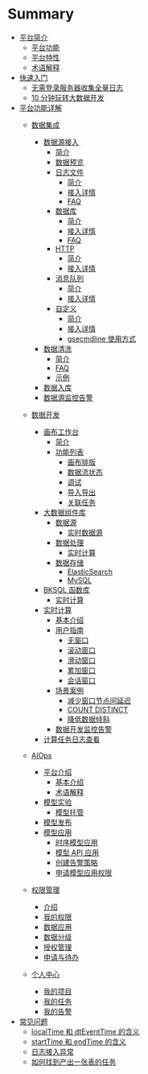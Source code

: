 # Summary

* [平台简介]()
   * [平台功能](intro/function.md)
   * [平台特性](intro/feature.md)
   * [术语解释](intro/terminology.md)
* [快速入门]()
   * [无需登录服务器收集全量日志](quick-start/log-search.md)
   * [10 分钟玩转大数据开发](quick-start/dataflow.md)
* [平台功能详解]()
   * [数据集成]()
       * [数据源接入]()
           * [简介](user-guide/datahub/data-access/concepts.md)
           * [数据预览](user-guide/datahub/data-access/data-preview.md)
           * [日志文件]()
               * [简介](user-guide/datahub/data-access/log/concepts.md)
               * [接入详情](user-guide/datahub/data-access/log/detail.md)
               * [FAQ](user-guide/datahub/data-access/log/FAQ.md)
           * [数据库]()
               * [简介](user-guide/datahub/data-access/database/concepts.md)
               * [接入详情](user-guide/datahub/data-access/database/detail.md)
               * [FAQ](user-guide/datahub/data-access/database/FAQ.md)
           * [HTTP]()
               * [简介](user-guide/datahub/data-access/http/concepts.md)
               * [接入详情](user-guide/datahub/data-access/http/detail.md)
           * [消息队列]()
               * [简介](user-guide/datahub/data-access/queue/concepts.md)
               * [接入详情](user-guide/datahub/data-access/queue/detail.md)
           * [自定义]()
               * [简介](user-guide/datahub/data-access/custom/concepts.md)
               * [接入详情](user-guide/datahub/data-access/custom/detail.md)
               * [gsecmdline 使用方式](user-guide/datahub/data-access/custom/gsecmdline.md)
       * [数据清洗]()
           * [简介](user-guide/datahub/data-clean/detail.md)
           * [FAQ](user-guide/datahub/data-clean/FAQ.md)
           * [示例](user-guide/datahub/data-clean/example.md)
       * [数据入库](user-guide/datahub/data-shipper.md)
       * [数据源监控告警](user-guide/datahub/monitor.md)
   * [数据开发]()
       * [画布工作台]()
           * [简介](user-guide/dataflow/ide/concepts.md)
           * [功能列表]()
               * [画布排版](user-guide/dataflow/ide/ide-tools/redraw.md)
               * [数据流状态](user-guide/dataflow/ide/ide-tools/monitor.md)
               * [调试](user-guide/dataflow/ide/ide-tools/debug.md)
               * [导入导出](user-guide/dataflow/ide/ide-tools/import-export.md)
               * [关联任务](user-guide/dataflow/ide/ide-tools/list-related-result-table.md)
       * [大数据组件库]()
           * [数据源]()
               * [实时数据源](user-guide/dataflow/components/source/stream-source.md)
           * [数据处理]()
               * [实时计算](user-guide/dataflow/components/processing/stream.md)
           * [数据存储]()
               * [ElasticSearch](user-guide/dataflow/components/storage/elasticsearch.md) 
               * [MySQL](user-guide/dataflow/components/storage/mysql.md) 
       * [BKSQL 函数库]()
           * [实时计算](user-guide/dataflow/bksql-function/stream-processing.md)
       * [实时计算]()
           * [基本介绍](user-guide/dataflow/stream-processing/concepts.md)
           * [用户指南]()
               * [无窗口](user-guide/dataflow/stream-processing/stream-guide/none-window.md)
               * [滚动窗口](user-guide/dataflow/stream-processing/stream-guide/tumbling-window.md)
               * [滑动窗口](user-guide/dataflow/stream-processing/stream-guide/sliding-window.md)
               * [累加窗口](user-guide/dataflow/stream-processing/stream-guide/accumulate-window.md)
               * [会话窗口](user-guide/dataflow/stream-processing/stream-guide/session-window.md)
           * [场景案例]()
               * [减少窗口节点间延迟](user-guide/dataflow/stream-processing/scenes/decline-delay-across-window.md)
               * [COUNT DISTINCT](user-guide/dataflow/stream-processing/scenes/sql-count-distinct.md) 
               * [降低数据倾斜](user-guide/dataflow/stream-processing/scenes/data-skew.md) 
            * [数据开发监控告警](user-guide/dataflow/monitor.md)
       * [计算任务日志查看](user-guide/dataflow/tasklog.md)

   * [AIOps]()
      * [平台介绍]() 
          * [基本介绍](user-guide/aiops/intro/overview.md) 
          * [术语解释](user-guide/aiops/intro/terminology.md) 
      * [模型实验]()
          * [模型托管](user-guide/aiops/model_hosting.md)
      * [模型发布](user-guide/aiops/release.md)
      * [模型应用]()
          * [时序模型应用](user-guide/aiops/serving/serving.md)
          * [模型 API 应用](user-guide/aiops/serving/api_serving.md)
          * [创建告警策略](user-guide/aiops/serving/monitor.md)
          * [申请模型应用权限](user-guide/aiops/serving/apply_permission.md)
     
   * [权限管理]()
       * [介绍](user-guide/auth-management/intro.md)
       * [我的权限](user-guide/auth-management/permission.md)
       * [数据应用](user-guide/auth-management/data.md)
       * [数据分级](user-guide/auth-management/sensitivity.md)
       * [授权管理](user-guide/auth-management/token.md)
       * [申请与待办](user-guide/auth-management/todo-list.md)
   * [个人中心]()
       * [我的项目](user-guide/user-center/projects.md)
       * [我的任务](user-guide/user-center/tasks.md)
       * [我的告警](user-guide/user-center/monitor.md)
* [常见问题]()
    * [localTime 和 dtEventTime 的含义](faq/localtime.md)
    * [startTime 和 endTime 的含义](faq/starttime.md)
    * [日志接入异常](faq/data-access-log.md)
    * [如何找到产出一张表的任务](faq/query_table.md)
